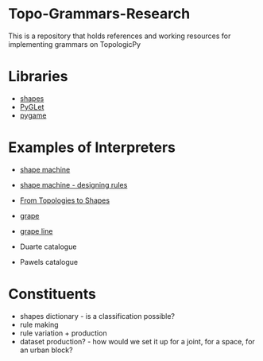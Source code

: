 # Topo-Grammars-Research
This is a repository that holds references and working resources for implementing grammars on TopologicPy

# Libraries
  * [shapes](https://pypi.org/project/shapes/)
  * [PyGLet](https://pyglet.org/)
  * [pygame](https://www.pygame.org/)

# Examples of Interpreters

* [shape machine](https://shape.design.gatech.edu/Machine/index.html)
* [shape machine - designing rules](https://shape.design.gatech.edu/Machine/Projects/07_CelticKnot_01/index.html)
* [From Topologies to Shapes](https://journals.sagepub.com/doi/10.1068/b38156)
* [grape](http://plus.swap-zt.com/projekt/grape/)
* [grape line](http://plus.swap-zt.com/projekt/grape-line/)

* Duarte catalogue
* Pawels catalogue


# Constituents

* shapes dictionary - is a classification possible?
* rule making
* rule variation + production
* dataset production? - how would we set it up for a joint, for a space, for an urban block?






